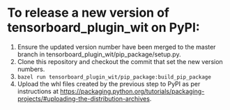 # To release a new version of tensorboard_plugin_wit on PyPI:

1. Ensure the updated version number have been merged to the master branch in
tensorboard_plugin_wit/pip_package/setup.py.
2. Clone this repository and checkout the commit that set the new version numbers.
3. `bazel run tensorboard_plugin_wit/pip_package:build_pip_package`
4. Upload the whl files created by the previous step to PyPI as per instructions
at https://packaging.python.org/tutorials/packaging-projects/#uploading-the-distribution-archives.
